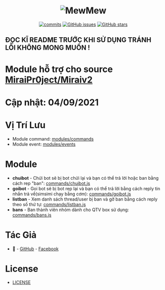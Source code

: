 <h1 align="center">
	<img src="https://banner2.cleanpng.com/20180318/jvw/kisspng-infographic-chart-logo-beautiful-3d-stereoscopic-data-graph-5aaeef92cdc9b0.5219483515214140348429.jpg" alt="MewMew">
</h1>

<p align="center">
	<a href="https://github.com/manhkhac/Module-Miraiv2/commits" target="_blank"><img alt="commits" src="https://img.shields.io/github/commit-activity/m/manhkhac/Module-Miraiv2.svg?label=commit&style=flat-square"></a>
	<a href="https://github.com/manhkhac/Module-Miraiv2/issues" target="_blank"><img alt="GitHub issues" src="https://img.shields.io/github/issues/manhkhac/Module-Miraiv2"></a>
	<a href="https://github.com/manhkhac/Module-Miraiv2/stargazers" target="_blank"><img alt="GitHub stars" src="https://img.shields.io/github/stars/manhkhac/Module-Miraiv2"></a>
</p>

## ĐỌC KĨ README TRƯỚC KHI SỬ DỤNG TRÁNH LỖI KHÔNG MONG MUỐN !

# Module hỗ trợ cho source [MiraiPr0ject/Miraiv2](https://github.com/miraiPr0ject/miraiv2)

# Cập nhật: 04/09/2021

# Vị Trí Lưu
- Module command: [modules/commands](https://github.com/miraiPr0ject/miraiv2/tree/main/modules/commands)
- Module event: [modules/events](https://github.com/miraiPr0ject/miraiv2/tree/main/modules/events)

# Module
- **chuibot** - Chửi bot sẽ bị bot chửi lại và bạn có thể trả lời hoặc ban bằng cách rep "ban": [commands/chuibot.js](modules/commands/chuibot.js)
- **goibot** - Goi bot sẽ bị bot rep lại và bạn có thể trả lời bằng cách reply tin nhắn trả về(simsimi chạy bằng cơm): [commands/goibot.js](modules/commands/goibot.js)
- **listban** - Xem danh sách thread/user bị ban và gỡ ban bằng cách reply theo số thứ tự: [commands/listban.js](modules/commands/listban.js)
- **bans** - Ban thành viên nhóm dành cho QTV box sử dụng: [commands/bans.js](modules/commands/bans.js)

# Tác Giả
- **🤍** - [GitHub](https://github.com/manhkhac) - [Facebook](https://www.facebook.com/manhict)

# License

- [LICENSE](LICENSE)
